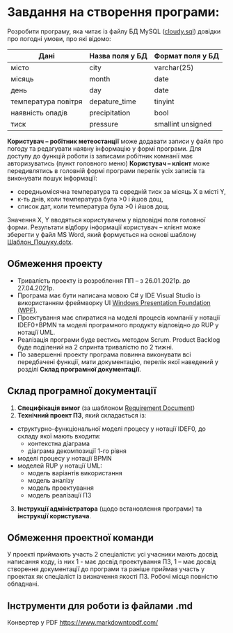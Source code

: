 # Завдання на створення програми:

Розробити програму, яка читає із файлу БД MySQL ([cloudy.sql]) довідки про погодні умови, про які відомо:
 
| Дані | Назва поля у БД | Формат поля у БД |
| ------ | ------ | ------ |
| місто | city | varchar(25) |
| місяць | month | date |
| день | day | date |
| температура повітря | depature_time | tinyint |
| наявність опадів | precipitation | bool |
| тиск | pressure | smallint unsigned |


**Користувач – робітник метеостанції** може додавати записи у файл про погоду та редагувати наявну інформацію у формі програми. Для доступу до функцій роботи із записами робітник комнанії має авторизуватись (пункт головного меню)
**Користувач – клієнт** може передивлятись в головній формі програми перелік усіх записів та виконувати пошук інформації:
- середньомісячна температура та середній тиск за місяць Х в місті Y,
- к-ть днів, коли температура була >0 і йшов дощ,
- список дат, коли температура була >0 і йшов дощ.

Значення X, Y вводяться користувачем у відповідні поля головної форми. 
Результати відбору інформації користувач – клієнт може зберегти у файл MS Word, який формується на основі шаблону [Шаблон_Пошуку.dotx].

## Обмеження проекту
- Тривалість проекту із розроблення ПП – з 26.01.2021р. до 27.04.2021р.
- Програма має бути написана мовою C# у IDE Visual Studio із використанням фреймворку UI [Windows Presentation Foundation (WPF)]. 
- Проектування має спиратися на моделі процесів компанії у нотації IDEF0+BPMN та моделі програмного продукту відповідно до RUP у нотації UML.
- Реалізація програми буде вестись методом Scrum. Product Backlog буде поділений на 2 спринта тривалістю по 2 тижні.
- По завершенні проекту програма повинна виконувати всі передбачені функції, мати документацію, перелік якої наведений у розділі **Склад програмної документації**.

## Склад програмної документації
1. **Специфікація вимог** (за шаблоном [Requirement Document])
2. **Технічний проект ПЗ**, який складається із:
- структурно-функціональної моделі процесу у нотації IDEF0, до складу якої мають входити:
    + контекстна діаграма
    + діаграма декомпозиції 1-го рівня
- моделі процесу у нотації BPMN	
- моделей RUP у нотації UML:
    + модель варіантів використання
    + модель аналізу
    + модель проектування
    + модель реалізації ПЗ
 3. **Інструкції адміністратора** (щодо встановлення програми) та **інструкції користувача**.

## Обмеження проектної команди

У проекті приймають участь 2 спеціалісти: усі учасники мають досвід написання коду, із них 1 - має досвід проектування ПЗ, 1 – має досвід створення документації до програми та раніше приймав участь у проектах як спеціаліст із визначення якості ПЗ.
Робочі місця повністю обладнані.

## Інструменти для роботи із файлами .md
Конвертер у PDF https://www.markdowntopdf.com/

[//]: # (Нижче наведені посилання, які використовуються в тексті)


   [cloudy.sql]: <>
   [Шаблон_Пошуку.dotx]: <https://github.com/godlyfrenemy/DataBase/blob/master/Шаблон_Пошуку.dotx>
   [Windows Presentation Foundation (WPF)]: <https://docs.microsoft.com/en-us/dotnet/framework/wpf/getting-started/>
   [Requirement Document]: <https://business.esa.int/sites/default/files/RD%20Template.docx>
